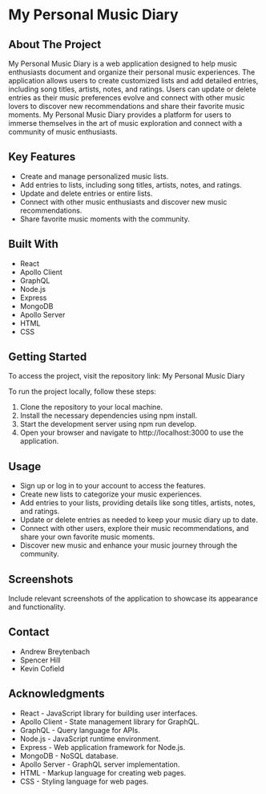 # My Personal Music Diary

## About The Project 
My Personal Music Diary is a web application designed to help music enthusiasts document and organize their personal music experiences. The application allows users to create customized lists and add detailed entries, including song titles, artists, notes, and ratings. Users can update or delete entries as their music preferences evolve and connect with other music lovers to discover new recommendations and share their favorite music moments. My Personal Music Diary provides a platform for users to immerse themselves in the art of music exploration and connect with a community of music enthusiasts.

## Key Features
* Create and manage personalized music lists.
* Add entries to lists, including song titles, artists, notes, and ratings.
* Update and delete entries or entire lists.
* Connect with other music enthusiasts and discover new music recommendations.
* Share favorite music moments with the community.

## Built With
* React
* Apollo Client
* GraphQL
* Node.js
* Express
* MongoDB
* Apollo Server
* HTML
* CSS

## Getting Started
To access the project, visit the repository link: My Personal Music Diary

To run the project locally, follow these steps:

1. Clone the repository to your local machine.
2. Install the necessary dependencies using npm install.
3. Start the development server using npm run develop.
4. Open your browser and navigate to http://localhost:3000 to use the application.

## Usage
* Sign up or log in to your account to access the features.
* Create new lists to categorize your music experiences.
* Add entries to your lists, providing details like song titles, artists, notes, and ratings.
* Update or delete entries as needed to keep your music diary up to date.
* Connect with other users, explore their music recommendations, and share your own favorite music moments.
* Discover new music and enhance your music journey through the community.

## Screenshots
Include relevant screenshots of the application to showcase its appearance and functionality.

## Contact
* Andrew Breytenbach
* Spencer Hill
* Kevin Cofield

## Acknowledgments
* React - JavaScript library for building user interfaces.
* Apollo Client - State management library for GraphQL.
* GraphQL - Query language for APIs.
* Node.js - JavaScript runtime environment.
* Express - Web application framework for Node.js.
* MongoDB - NoSQL database.
* Apollo Server - GraphQL server implementation.
* HTML - Markup language for creating web pages.
* CSS - Styling language for web pages.
